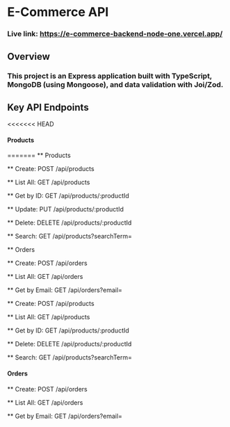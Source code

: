 # E-Commerce API

### Live link: https://e-commerce-backend-node-one.vercel.app/

## Overview

### This project is an Express application built with TypeScript, MongoDB (using Mongoose), and data validation with Joi/Zod.

## Key API Endpoints

<<<<<<< HEAD
#### Products
=======
** Products

** Create: POST /api/products

** List All: GET /api/products

** Get by ID: GET /api/products/:productId

** Update: PUT /api/products/:productId

** Delete: DELETE /api/products/:productId

** Search: GET /api/products?searchTerm=<term>

** Orders

** Create: POST /api/orders

** List All: GET /api/orders

** Get by Email: GET /api/orders?email=<email>

\*\* Create: POST /api/products

\*\* List All: GET /api/products

\*\* Get by ID: GET /api/products/:productId

\*\* Delete: DELETE /api/products/:productId

\*\* Search: GET /api/products?searchTerm=<term>

#### Orders

\*\* Create: POST /api/orders

\*\* List All: GET /api/orders

\*\* Get by Email: GET /api/orders?email=<email>
